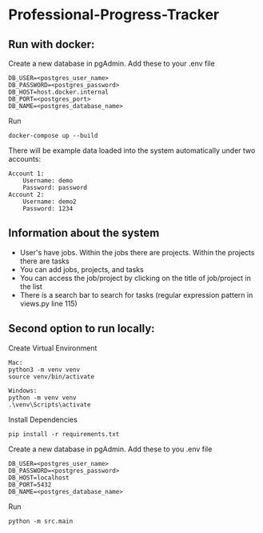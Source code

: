 # Professional-Progress-Tracker

## Run with docker:

Create a new database in pgAdmin. Add these to your .env file

    DB_USER=<postgres_user_name>
    DB_PASSWORD=<postgres_password>
    DB_HOST=host.docker.internal
    DB_PORT=<postgres_port>
    DB_NAME=<postgres_database_name>

Run

    docker-compose up --build

There will be example data loaded into the system automatically under two accounts:

    Account 1:
        Username: demo
        Password: password
    Account 2:
        Username: demo2
        Password: 1234

## Information about the system
 
- User's have jobs. Within the jobs there are projects. Within the projects there are tasks
- You can add jobs, projects, and tasks
- You can access the job/project by clicking on the title of job/project in the list
- There is a search bar to search for tasks (regular expression pattern in views.py line 115)

## Second option to run locally:

Create Virtual Environment

    Mac:
    python3 -m venv venv
    source venv/bin/activate

    Windows:
    python -m venv venv
    .\venv\Scripts\activate

Install Dependencies

    pip install -r requirements.txt

Create a new database in pgAdmin. Add these to you .env file

    DB_USER=<postgres_user_name>
    DB_PASSWORD=<postgres_password>
    DB_HOST=localhost
    DB_PORT=5432
    DB_NAME=<postgres_database_name>

Run

    python -m src.main
